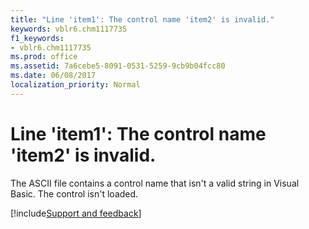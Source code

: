 ```yaml
---
title: "Line 'item1': The control name 'item2' is invalid."
keywords: vblr6.chm1117735
f1_keywords:
- vblr6.chm1117735
ms.prod: office
ms.assetid: 7a6cebe5-8091-0531-5259-9cb9b04fcc80
ms.date: 06/08/2017
localization_priority: Normal
---
```



# Line 'item1': The control name 'item2' is invalid.

The ASCII file contains a control name that isn't a valid string in Visual Basic. The control isn't loaded.

[!include[Support and feedback](~/includes/feedback-boilerplate.md)]